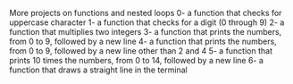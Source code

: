 More projects on functions and nested loops
0- a function that checks for uppercase character
1- a function that checks for a digit (0 through 9)
2- a function that multiplies two integers
3- a function that prints the numbers, from 0 to 9, followed by a new line
4- a function that prints the numbers, from 0 to 9, followed by a new line other than 2 and 4
5- a function that prints 10 times the numbers, from 0 to 14, followed by a new line
6- a function that draws a straight line in the terminal
